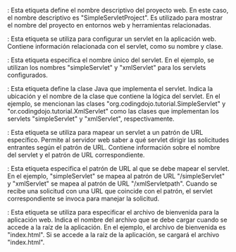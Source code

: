 <display-name>: Esta etiqueta define el nombre descriptivo del proyecto web. En este caso, el nombre descriptivo es 
	"SimpleServletProject". Es utilizado para mostrar el nombre del proyecto en entornos web y herramientas relacionadas.

<servlet>: Esta etiqueta se utiliza para configurar un servlet en la aplicación web. Contiene información relacionada con 
	el servlet, como su nombre y clase.

<servlet-name>: Esta etiqueta especifica el nombre único del servlet. En el ejemplo, se utilizan los nombres 
	"simpleServlet" y "xmlServlet" para los servlets configurados.

<servlet-class>: Esta etiqueta define la clase Java que implementa el servlet. Indica la ubicación y el nombre de la 
	clase que contiene la lógica del servlet. En el ejemplo, se mencionan las clases 
	"org.codingdojo.tutorial.SimpleServlet" y "or.codingdojo.tutorial.XmlServlet" como las clases que implementan 
	los servlets "simpleServlet" y "xmlServlet", respectivamente.

<servlet-mapping>: Esta etiqueta se utiliza para mapear un servlet a un patrón de URL específico. Permite al servidor 
	web saber a qué servlet dirigir las solicitudes entrantes según el patrón de URL. Contiene información sobre el 
	nombre del servlet y el patrón de URL correspondiente.

<url-pattern>: Esta etiqueta especifica el patrón de URL al que se debe mapear el servlet. En el ejemplo, "simpleServlet" 
	se mapea al patrón de URL "/simpleServlet" y "xmlServlet" se mapea al patrón de URL "/xmlServletpath". Cuando se 
	recibe una solicitud con una URL que coincide con el patrón, el servlet correspondiente se invoca para manejar la 
	solicitud.

<welcome-file>: Esta etiqueta se utiliza para especificar el archivo de bienvenida para la aplicación web. Indica el 
	nombre del archivo que se debe cargar cuando se accede a la raíz de la aplicación. En el ejemplo, el archivo de 
	bienvenida es "index.html". Si se accede a la raíz de la aplicación, se cargará el archivo "index.html".